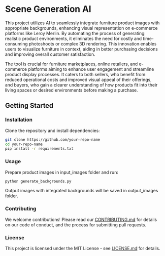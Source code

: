 # Scene Generation AI


This project utilizes AI to seamlessly integrate furniture product images with appropriate backgrounds, enhancing visual representation on e-commerce platforms like Leroy Merlin. By automating the process of generating realistic product environments, it eliminates the need for costly and time-consuming photoshoots or complex 3D rendering. This innovation enables users to visualize furniture in context, aiding in better purchasing decisions and improving overall customer satisfaction.

The tool is crucial for furniture marketplaces, online retailers, and e-commerce platforms aiming to enhance user engagement and streamline product display processes. It caters to both sellers, who benefit from reduced operational costs and improved visual appeal of their offerings, and buyers, who gain a clearer understanding of how products fit into their living spaces or desired environments before making a purchase.

## Getting Started

### Installation
Clone the repository and install dependencies:
```sh
git clone https://github.com/your-repo-name
cd your-repo-name
pip install -r requirements.txt
```

### Usage
Prepare product images in input_images folder and run:
```sh
python generate_backgrounds.py
```

Output images with integrated backgrounds will be saved in output_images folder.


### Contributing

We welcome contributions! Please read our [CONTRIBUTING.md](CONTRIBUTING.md) for details on our code of conduct, and the process for submitting pull requests.


### License

This project is licensed under the MIT License - see [LICENSE.md](LICENSE.md) for details.
